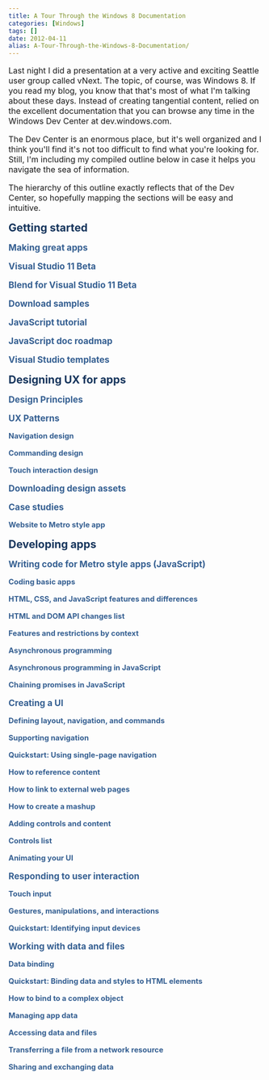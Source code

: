 ```yaml
---
title: A Tour Through the Windows 8 Documentation
categories: [Windows]
tags: []
date: 2012-04-11
alias: A-Tour-Through-the-Windows-8-Documentation/
---
```


<style type="text/css"><!--
 /* Font Definitions */
 @font-face
	{font-family:"Cambria Math";
	panose-1:2 4 5 3 5 4 6 3 2 4;}
@font-face
	{font-family:calibri;
	panose-1:2 15 5 2 2 2 4 3 2 4;}
 /* Style Definitions */
 p.msonormal, li.msonormal, div.msonormal
	{margin-top:0in;
	margin-right:0in;
	margin-bottom:10.0pt;
	margin-left:0in;
	line-height:115%;
	font-size:11.0pt;
	font-family:"Calibri","sans-serif";}
p
	{margin-right:0in;
	margin-left:0in;
	font-size:12.0pt;
	}
.msochpdefault
	{font-family:"Calibri","sans-serif";}
.msopapdefault
	{margin-bottom:10.0pt;
	line-height:115%;}
@page wordsection1
	{size:8.5in 11.0in;
	margin:1.0in 1.0in 1.0in 1.0in;}
div.wordsection1
	{page:wordsection1;}
-->
</style>

Last night I did a presentation at a very active and exciting Seattle user group called vNext. The topic, of course, was Windows 8\. If you read my blog, you know that that's most of what I'm talking about these days. Instead of creating tangential content, relied on the excellent documentation that you can browse any time in the Windows Dev Center at dev.windows.com.


The Dev Center is an enormous place, but it's well organized and I think you'll find it's not too difficult to find what you're looking for. Still, I'm including my compiled outline below in case it helps you navigate the sea of information.

<div class="WordSection1">

The hierarchy of this outline exactly reflects that of the Dev Center, so hopefully mapping the sections will be easy and intuitive.

 

**<span style="color: rgb(23, 54, 93); font-size: 16pt;">Getting started</span>**

**<span style="color: rgb(54, 96, 146); font-size: 13pt;">Making great apps</span>**

**<span style="color: rgb(54, 96, 146); font-size: 13pt;">Visual Studio 11 Beta</span>**

**<span style="color: rgb(54, 96, 146); font-size: 13pt;">Blend for Visual Studio 11 Beta</span>**

**<span style="color: rgb(54, 96, 146); font-size: 13pt;">Download samples</span>**

**<span style="color: rgb(54, 96, 146); font-size: 13pt;">JavaScript tutorial</span>**

**<span style="color: rgb(54, 96, 146); font-size: 13pt;">JavaScript doc roadmap</span>**

**<span style="color: rgb(54, 96, 146); font-size: 13pt;">Visual Studio templates</span>**

**<span style="color: rgb(23, 54, 93); font-size: 16pt;">Designing UX for apps</span>**

**<span style="color: rgb(54, 96, 146); font-size: 13pt;">Design Principles</span>**

**<span style="color: rgb(54, 96, 146); font-size: 13pt;">UX Patterns</span>**

**<span style="color: rgb(54, 96, 146); font-size: 11pt;">Navigation design</span>**

**<span style="color: rgb(54, 96, 146); font-size: 11pt;">Commanding design</span>**

**<span style="color: rgb(54, 96, 146); font-size: 11pt;">Touch interaction design</span>**

**<span style="color: rgb(54, 96, 146); font-size: 13pt;">Downloading design assets</span>**

**<span style="color: rgb(54, 96, 146); font-size: 13pt;">Case studies</span>**

**<span style="color: rgb(54, 96, 146); font-size: 11pt;">Website to Metro style app</span>**

**<span style="color: rgb(23, 54, 93); font-size: 16pt;">Developing apps</span>**

**<span style="color: rgb(54, 96, 146); font-size: 13pt;">Writing code for Metro style apps (JavaScript)</span>**

**<span style="color: rgb(54, 96, 146); font-size: 11pt;">Coding basic apps</span>**

**<span style="color: rgb(54, 96, 146); font-size: 11pt;">HTML, CSS, and JavaScript features and differences</span>**

**<span style="color: rgb(54, 96, 146); font-size: 11pt;">HTML and DOM API changes list</span>**

**<span style="color: rgb(54, 96, 146); font-size: 11pt;">Features and restrictions by context</span>**

**<span style="color: rgb(54, 96, 146); font-size: 11pt;">Asynchronous programming</span>**

**<span style="color: rgb(54, 96, 146); font-size: 11pt;">Asynchronous programming in JavaScript</span>**

**<span style="color: rgb(54, 96, 146); font-size: 11pt;">Chaining promises in JavaScript</span>**

**<span style="color: rgb(54, 96, 146); font-size: 13pt;">Creating a UI</span>**

**<span style="color: rgb(54, 96, 146); font-size: 11pt;">Defining layout, navigation, and commands</span>**

**<span style="color: rgb(54, 96, 146); font-size: 11pt;">Supporting navigation</span>**

**<span style="color: rgb(54, 96, 146); font-size: 11pt;">Quickstart: Using single-page navigation</span>**

**<span style="color: rgb(54, 96, 146); font-size: 11pt;">How to reference content</span>**

**<span style="color: rgb(54, 96, 146); font-size: 11pt;">How to link to external web pages</span>**

**<span style="color: rgb(54, 96, 146); font-size: 11pt;">How to create a mashup</span>**

**<span style="color: rgb(54, 96, 146); font-size: 11pt;">Adding controls and content</span>**

**<span style="color: rgb(54, 96, 146); font-size: 11pt;">Controls list</span>**

**<span style="color: rgb(54, 96, 146); font-size: 11pt;">Animating your UI</span>**

**<span style="color: rgb(54, 96, 146); font-size: 13pt;">Responding to user interaction</span>**

**<span style="color: rgb(54, 96, 146); font-size: 11pt;">Touch input</span>**

**<span style="color: rgb(54, 96, 146); font-size: 11pt;">Gestures, manipulations, and interactions</span>**

**<span style="color: rgb(54, 96, 146); font-size: 11pt;">Quickstart: Identifying input devices</span>**

**<span style="color: rgb(54, 96, 146); font-size: 13pt;">Working with data and files </span>**

**<span style="color: rgb(54, 96, 146); font-size: 11pt;">Data binding</span>**

**<span style="color: rgb(54, 96, 146); font-size: 11pt;">Quickstart: Binding data and styles to HTML elements</span>**

**<span style="color: rgb(54, 96, 146); font-size: 11pt;">How to bind to a complex object</span>**

**<span style="color: rgb(54, 96, 146); font-size: 11pt;">Managing app data</span>**

**<span style="color: rgb(54, 96, 146); font-size: 11pt;">Accessing data and files</span>**

**<span style="color: rgb(54, 96, 146); font-size: 11pt;">Transferring a file from a network resource</span>**

**<span style="color: rgb(54, 96, 146); font-size: 11pt;">Sharing and exchanging data</span>**

</div>